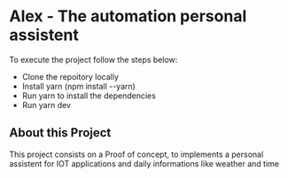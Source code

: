 # Alex - The automation personal assistent

To execute the project follow the steps below:

- Clone the repoitory locally
- Install yarn (npm install --yarn)
- Run yarn to install the dependencies
- Run yarn dev

## About this Project 
This project consists on a Proof of concept, to implements a personal assistent for IOT applications and
daily informations like weather and time
